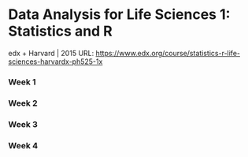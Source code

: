 # Data Analysis for Life Sciences 1: Statistics and R


edx + Harvard | 2015
URL: https://www.edx.org/course/statistics-r-life-sciences-harvardx-ph525-1x

### Week 1

### Week 2

### Week 3

### Week 4

